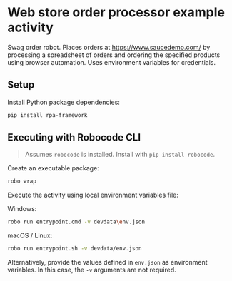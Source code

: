 # Web store order processor example activity

Swag order robot. Places orders at https://www.saucedemo.com/ by processing a
spreadsheet of orders and ordering the specified products using browser
automation. Uses environment variables for credentials.

## Setup

Install Python package dependencies:

```bash
pip install rpa-framework
```

## Executing with Robocode CLI

> Assumes `robocode` is installed. Install with `pip install robocode`.

Create an executable package:

```bash
robo wrap
```

Execute the activity using local environment variables file:

Windows:

```bash
robo run entrypoint.cmd -v devdata\env.json
```

macOS / Linux:

```bash
robo run entrypoint.sh -v devdata/env.json
```

Alternatively, provide the values defined in `env.json` as environment
variables. In this case, the `-v` arguments are not required.
